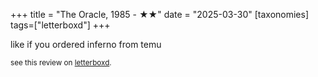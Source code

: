 +++
title = "The Oracle, 1985 - ★★"
date = "2025-03-30"
[taxonomies]
tags=["letterboxd"]
+++

like if you ordered inferno from temu

<small>see this review on <a href="https://letterboxd.com/nonmodernist/film/the-oracle/">letterboxd</a>.</small>